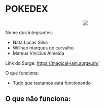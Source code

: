# POKEDEX

<p align="center">
<img src="http://img.shields.io/static/v1?label=STATUS&message=%20Finalizado&color=GREEN&style=for-the-badge"/>
</p>

Nome dos integrantes: 
- Natã Lucas Silva
- Willhan marques de carvalho
- Mateus Vinicius Almeida

Link do Surge: https://magical-jam.surge.sh/

O que funciona:
- Tudo que testamos está funcionando

O que não funciona: 
- 
